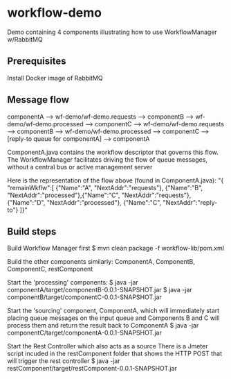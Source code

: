 # workflow-demo
Demo containing 4 components illustrating how to use WorkflowManager w/RabbitMQ

## Prerequisites
Install Docker image of RabbitMQ

## Message flow

componentA --> wf-demo/wf-demo.requests --> componentB --> wf-demo/wf-demo.processed --> componentC
 --> wf-demo/wf-demo.requests --> componentB --> wf-demo/wf-demo.processed --> componentC --> [reply-to queue for componentA] --> componentA
 
ComponentA.java contains the workflow descriptor that governs this flow.  The WorkflowManager facilitates driving the flow of queue messages, without a central bus or active management server

Here is the representation of the flow above (found in ComponentA.java):
"{ \"remainWkflw\":[ {\"Name\":\"A\", \"NextAddr\":\"requests\"}, {\"Name\":\"B\", \"NextAddr\":\"processed\"},{\"Name\":\"C\", \"NextAddr\":\"requests\"}, {\"Name\":\"D\", \"NextAddr\":\"processed\"}, {\"Name\":\"C\", \"NextAddr\":\"reply-to\"} ]}"

## Build steps
Build Workflow Manager first
$ mvn clean package -f workflow-lib/pom.xml

Build the other components similarly: ComponentA, ComponentB, ComponentC, restComponent

Start the 'processing' components: 
$ java -jar componentA/target/componentB-0.0.1-SNAPSHOT.jar
$ java -jar componentB/target/componentC-0.0.1-SNAPSHOT.jar

Start the 'sourcing' component, ComponentA, which will immediately start placing queue messages on the input queue
and Components B and C will process them and return the result back to ComponentA
$ java -jar componentC/target/componentA-0.0.1-SNAPSHOT.jar

Start the Rest Controller which also acts as a source
There is a Jmeter script incuded in the restComponent folder that shows the HTTP POST
that will trigger the rest controller
$ java -jar restComponent/target/restComponent-0.0.1-SNAPSHOT.jar

